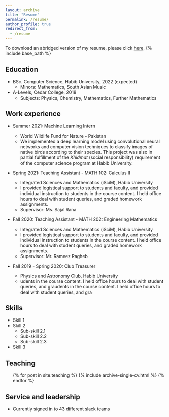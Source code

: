 ```yaml
---
layout: archive
title: "Resume"
permalink: /resume/
author_profile: true
redirect_from:
  - /resume
---
```


To download an abridged version of my resume, please click [here](/files/m-usaidrehman-resume.pdf).
{% include base_path %}
## Education
* BSc. Computer Science, Habib University, 2022 (expected)
  * Minors: Mathematics, South Asian Music 
* A-Levels, Cedar College, 2018 
  * Subjects: Physics, Chemistry, Mathematics, Further Mathematics 

## Work experience

* Summer 2021: Machine Learning Intern
  * World Wildlife Fund for Nature - Pakistan
  * We implemented a deep learning model using convolutional neural networks and computer vision techniques to classify images of native birds according to their species. This project was also in partial fulfillment of the _Khidmat_ (social responsibility) requirement of the computer science program at Habib University.

* Spring 2021: Teaching Assistant - MATH 102: Calculus II
  * Integrated Sciences and Mathematics (iSciM), Habib University
  * I provided logistical support to students and faculty, and provided individual instruction to students in the course content. I held office hours to deal with student queries, and graded homework assignments. 
  * Supervisor: Ms. Sajal Rana

* Fall 2020: Teaching Assistant - MATH 202: Engineering Mathematics
  * Integrated Sciences and Mathematics (iSciM), Habib University
  * I provided logistical support to students and faculty, and  provided individual instruction to students in the course content. I held office hours to deal with student queries, and graded homework assignments.
  * Supervisor: Mr. Rameez Ragheb
  
* Fall 2019 - Spring 2020: Club Treasurer 
  * Physics and Astronomy Club, Habib University 
  * udents in the course content. I held office hours to deal with student queries, and graudents in the course content. I held office hours to deal with student queries, and gra
## Skills

* Skill 1
* Skill 2
  * Sub-skill 2.1
  * Sub-skill 2.2
  * Sub-skill 2.3
* Skill 3

## Teaching

  <ul>{% for post in site.teaching %}
    {% include archive-single-cv.html %}
  {% endfor %}</ul>
  
## Service and leadership

* Currently signed in to 43 different slack teams

